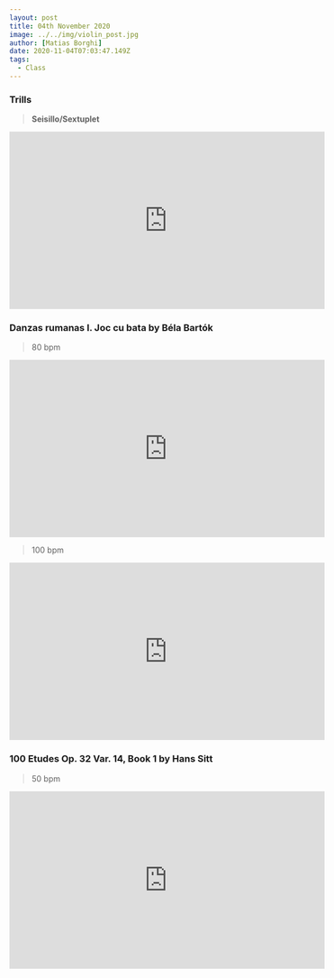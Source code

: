 ```yaml
---
layout: post
title: 04th November 2020
image: ../../img/violin_post.jpg
author: [Matias Borghi]
date: 2020-11-04T07:03:47.149Z
tags:
  - Class
---
```


### Trills

> **Seisillo/Sextuplet**

<iframe width="560" height="315" src="https://www.youtube.com/embed/IFT0smoY0qY" frameborder="0" allow="accelerometer; autoplay; clipboard-write; encrypted-media; gyroscope; picture-in-picture" allowfullscreen></iframe>

### Danzas rumanas I. Joc cu bata by Béla Bartók

> 80 bpm

<iframe width="560" height="315" src="https://www.youtube.com/embed/fR7liTMnXpU" frameborder="0" allow="accelerometer; autoplay; clipboard-write; encrypted-media; gyroscope; picture-in-picture" allowfullscreen></iframe>

> 100 bpm

<iframe width="560" height="315" src="https://www.youtube.com/embed/6O7yS7Kz1KI" frameborder="0" allow="accelerometer; autoplay; clipboard-write; encrypted-media; gyroscope; picture-in-picture" allowfullscreen></iframe>

### 100 Etudes Op. 32 Var. 14, Book 1 by Hans Sitt

> 50 bpm

<iframe width="560" height="315" src="https://www.youtube.com/embed/IWE7CVRd__Y" frameborder="0" allow="accelerometer; autoplay; clipboard-write; encrypted-media; gyroscope; picture-in-picture" allowfullscreen></iframe>